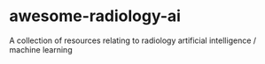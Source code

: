 # awesome-radiology-ai
A collection of resources relating to radiology artificial intelligence / machine learning
